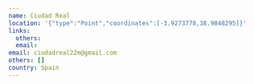 ```yaml
---
name: Ciudad Real
location: '{"type":"Point","coordinates":[-3.9273778,38.9848295]}'
links:
  others: 
  email: 
email: ciudadreal22m@gmail.com
others: []
country: Spain
---
```

